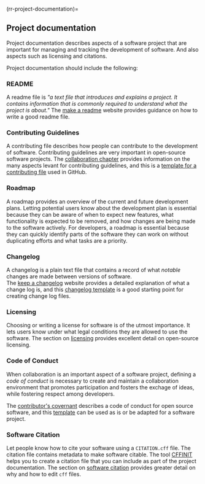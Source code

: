 (rr-project-documentation)=
## Project documentation

Project documentation describes aspects of a software project that are important for managing and tracking the development of software. And also aspects such as licensing and citations. 

Project documentation should include the following:

### README

A readme file is 
*"a text file that introduces and explains a project. It contains information that is commonly required to understand what the project is about."* 
The [make a readme](https://www.makeareadme.com/) website provides guidance on how to write a good readme file.

### Contributing Guidelines

A contributing file describes how people can contribute to the development of software. 
Contributing guidelines are very important in open-source software projects. 
The [collaboration chapter](https://the-turing-way.netlify.app/collaboration/collaboration) provides information on the many aspects levant for contributing guidelines, 
and this is a [template for a contributing file](https://github.com/jessesquires/.github/blob/main/CONTRIBUTING.md) used in GitHub.

### Roadmap

A roadmap provides an overview of the current and future development plans. 
Letting potential users know about the development plan is essential because they can be aware of when to expect new features,
what functionality is expected to be removed, 
and how changes are being made to the software actively. 
For developers, a roadmap is essential because they can quickly identify parts of the software they can work on without duplicating efforts and what tasks are a priority.

### Changelog

A changelog is a plain text file that contains a record of what *notable* changes are made between versions of software.  
The [keep a changelog](https://keepachangelog.com/en/1.1.0/) website provides a detailed explanation of what a change log is, 
and this [changelog template](https://gist.github.com/juampynr/4c18214a8eb554084e21d6e288a18a2c) is a good starting point for 
creating change log files. 

### Licensing

Choosing or writing a license for software is of the utmost importance. 
It lets users know under what legal conditions they are allowed to use the software. 
The section on [licensing](https://the-turing-way.netlify.app/reproducible-research/licensing) provides excellent detail on open-source licensing.

### Code of Conduct

When collaboration is an important aspect of a software project,
defining a *code of conduct* is necessary to create and maintain a collaboration environment that promotes participation and fosters the exchage of ideas, 
while fostering respect among developers. 

The [contributor's covernant](https://www.contributor-covenant.org/) describes a code of conduct for open source software, 
and this [template](https://github.com/jessesquires/.github/blob/main/CODE_OF_CONDUCT.md) can be used as is or be adapted for a software project.

### Software Citation

Let people know how to cite your software using a `CITATION.cff` file. The citation file contains metadata to make software citable. The tool [CFFINIT](https://citation-file-format.github.io/cff-initializer-javascript/#/) helps you to create a citation file that you can include as part of the project documentation. 
The section on [software citation](https://the-turing-way.netlify.app/communication/citable/citable-cff.html?highlight=recognition) provides greater detail on why and how to edit `cff` files. 
